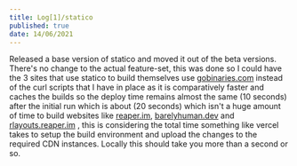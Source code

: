 ```yaml
---
title: Log[1]/statico
published: true 
date: 14/06/2021
---
```




Released a base version of statico and moved it out of the beta versions. There's no change to the actual feature-set, this was done so I could have the 3 sites that use statico to build themselves use [gobinaries.com](https://gobinaries.com/) instead of the curl scripts that I have in place as it is comparatively faster and caches the builds so the deploy time remains almost the same (10 seconds) after the initial run which is about (20 seconds) which isn't a huge amount of time to build websites like [reaper.im](https://reaper.im ), [barelyhuman.dev](https://barelyhuman.dev) and [rlayouts.reaper.im](https://rlayouts.reaper.im/) , this is considering the total time something like vercel takes to setup the build environment and upload the changes to the required CDN instances. Locally this should take you more than a second or so.

